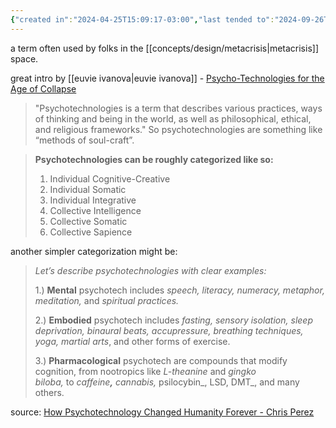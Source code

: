 ```yaml
---
{"created in":"2024-04-25T15:09:17-03:00","last tended to":"2024-09-26T18:08:28-03:00","tags":["alchemy","concept","metacrisis","superstructure","🌿"],"dg-publish":true,"relevancescore":92,"notestage":["🌿"],"permalink":"/concepts/alchemy/psychotechnologies/","dgPassFrontmatter":true,"created":"2024-04-25T15:09:17.861-03:00","updated":"2024-09-26T18:12:11.144-03:00"}
---
```


a term often used by folks in the [[concepts/design/metacrisis\|metacrisis]] space.

great intro by [[euvie ivanova\|euvie ivanova]] - [Psycho-Technologies for the Age of Collapse](https://euvieivanova.substack.com/p/psycho-technologies-for-the-age-of)

> "Psychotechnologies is a term that describes various practices, ways of thinking and being in the world, as well as philosophical, ethical, and religious frameworks." So psychotechnologies are something like “methods of soul-craft”.

> **Psychotechnologies can be roughly categorized like so:**
> 
> 1. Individual Cognitive-Creative
> 2. Individual Somatic 
> 3. Individual Integrative
> 4. Collective Intelligence
> 5. Collective Somatic
> 6. Collective Sapience

another simpler categorization might be:

> _Let’s describe psychotechnologies with clear examples:_
> 
> 1.) **Mental** psychotech includes _speech, literacy, numeracy, metaphor, meditation,_ and _spiritual practices._
> 
> 2.) **Embodied** psychotech includes _fasting, sensory isolation, sleep deprivation, binaural beats, accupressure, breathing techniques, yoga, martial arts_, and other forms of exercise.
> 
> 3.) **Pharmacological** psychotech are compounds that modify cognition, from nootropics like _L-theanine_ and _gingko biloba,_ to _caffeine_**_,_** _cannabis,_ psilocybin_, LSD, DMT_, and many others.

source: [How Psychotechnology Changed Humanity Forever - Chris Perez](https://medium.com/@chrisperez1?source=post_page-----37a31a506022)